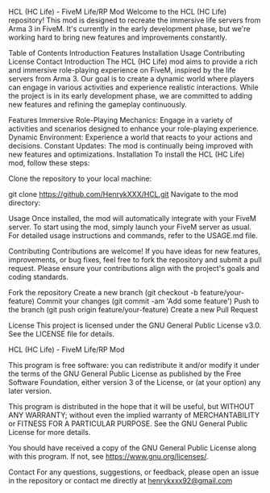 HCL (HC Life) - FiveM Life/RP Mod
Welcome to the HCL (HC Life) repository! This mod is designed to recreate the immersive life servers from Arma 3 in FiveM. It's currently in the early development phase, but we're working hard to bring new features and improvements constantly.

Table of Contents
Introduction
Features
Installation
Usage
Contributing
License
Contact
Introduction
The HCL (HC Life) mod aims to provide a rich and immersive role-playing experience on FiveM, inspired by the life servers from Arma 3. Our goal is to create a dynamic world where players can engage in various activities and experience realistic interactions. While the project is in its early development phase, we are committed to adding new features and refining the gameplay continuously.

Features
Immersive Role-Playing Mechanics: Engage in a variety of activities and scenarios designed to enhance your role-playing experience.
Dynamic Environment: Experience a world that reacts to your actions and decisions.
Constant Updates: The mod is continually being improved with new features and optimizations.
Installation
To install the HCL (HC Life) mod, follow these steps:

Clone the repository to your local machine:

git clone https://github.com/HenrykXXX/HCL.git
Navigate to the mod directory:


Usage
Once installed, the mod will automatically integrate with your FiveM server. To start using the mod, simply launch your FiveM server as usual. For detailed usage instructions and commands, refer to the USAGE.md file.

Contributing
Contributions are welcome! If you have ideas for new features, improvements, or bug fixes, feel free to fork the repository and submit a pull request. Please ensure your contributions align with the project's goals and coding standards.

Fork the repository
Create a new branch (git checkout -b feature/your-feature)
Commit your changes (git commit -am 'Add some feature')
Push to the branch (git push origin feature/your-feature)
Create a new Pull Request

License
This project is licensed under the GNU General Public License v3.0. See the LICENSE file for details.

HCL (HC Life) - FiveM Life/RP Mod

This program is free software: you can redistribute it and/or modify
it under the terms of the GNU General Public License as published by
the Free Software Foundation, either version 3 of the License, or
(at your option) any later version.

This program is distributed in the hope that it will be useful,
but WITHOUT ANY WARRANTY; without even the implied warranty of
MERCHANTABILITY or FITNESS FOR A PARTICULAR PURPOSE. See the
GNU General Public License for more details.

You should have received a copy of the GNU General Public License
along with this program. If not, see <https://www.gnu.org/licenses/>.

Contact
For any questions, suggestions, or feedback, please open an issue in the repository or contact me directly at henrykxxx92@gmail.com